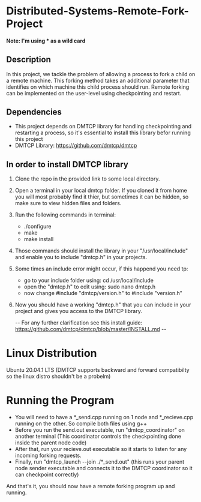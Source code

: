 # Distributed-Systems-Remote-Fork-Project
#### Note: I'm using \* as a wild card

## Description
In this project, we tackle the problem of allowing a process to fork a child on a remote
machine. This forking method takes an additional parameter that identifies on which machine
this child process should run. Remote forking can be implemented on the user-level using
checkpointing and restart.

## Dependencies
- This project depends on DMTCP library for handling checkpointing and restarting a process, so it's essential to install this library befor running this project
- DMTCP Library: https://github.com/dmtcp/dmtcp


## In order to install DMTCP library
1. Clone the repo in the provided link to some local directory.
2. Open a terminal in your local dmtcp folder. If you cloned it from home you will most probably find it thier, but sometimes it can be hidden, so make sure to view hidden files and folders.
3. Run the following commands in terminal:
    - ./configure
    - make
    - make install
4. Those commands should install the library in your "/usr/local/include" and enable you to include "dmtcp.h" in your projects.
5. Some times an include error might occur, if this happend you need tp:
    - go to your include folder using: cd /usr/local/include
    - open the "dmtcp.h" to edit using: sudo nano dmtcp.h
    - now change #include "dmtcp/version.h" to #include "version.h"
6. Now you should have a working "dmtcp.h" that you can include in your project and gives you access to the DMTCP library.

    -- For any further clarification see this install guide: https://github.com/dmtcp/dmtcp/blob/master/INSTALL.md --

# Linux Distribution
Ubuntu 20.04.1 LTS (DMTCP supports backward and forward compatibilty so the linux distro shouldn't be a probelm)

# Running the Program
- You will need to have a *_send.cpp running on 1 node and *_recieve.cpp running on the other. So compile both files using g++
- Before you run the send.out executable, run "dmtcp_coordinator" on another terminal (This coordinator controls the checkpointing done inside the parent node code)
- After that, run your recieve.out executable so it starts to listen for any incoming forking requests.
- Finally, run "dmtcp_launch --join ./*_send.out" (this runs your parent node sender executable and connects it to the DMTCP coordinator so it can checkpoint correctly)

And that's it, you should now have a remote forking program up and running.
